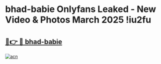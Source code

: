 # bhad-babie Onlyfans Leaked - New Video & Photos March 2025 !iu2fu

# <h2><a href="https://h3pkdn.iuczelnia.edu.pl?title=bhad-babie&ref=iu2fu">🔗👉 🔴 bhad-babie</a></h2>

[![acn](https://github.com/user-attachments/assets/0f9c940e-d8b0-45ae-aac7-cd30a18b3e1c)](https://h3pkdn.iuczelnia.edu.pl?title=bhad-babie&ref=iu2fu)

